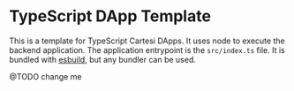 # TypeScript DApp Template

This is a template for TypeScript Cartesi DApps. It uses node to execute the backend application.
The application entrypoint is the `src/index.ts` file. It is bundled with [esbuild](https://esbuild.github.io), but any bundler can be used.


@TODO change me